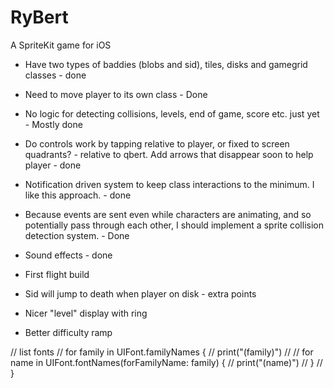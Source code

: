 #  RyBert

A SpriteKit game for iOS

* Have two types of baddies (blobs and sid), tiles, disks and gamegrid classes - done
* Need to move player to its own class - Done
* No logic for detecting collisions, levels, end of game, score etc. just yet - Mostly done
* Do controls work by tapping relative to player, or fixed to screen quadrants? - relative to qbert. Add arrows that disappear soon to help player - done
* Notification driven system to keep class interactions to the minimum. I like this approach. - done
* Because events are sent even while characters are animating, and so potentially pass through each other, I should implement a sprite collision detection system. - Done
* Sound effects - done
* First flight build


* Sid will jump to death when player on disk - extra points
* Nicer "level" display with ring
* Better difficulty ramp




// list fonts
//        for family in UIFont.familyNames {
//            print("\(family)")
//
//            for name in UIFont.fontNames(forFamilyName: family) {
//                print("\(name)")
//            }
//        }
